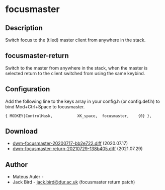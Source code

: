 focusmaster
===========

Description
-----------
Switch focus to the (tiled) master client from anywhere in the stack.

focusmaster-return
------------------
Switch to the master from anywhere in the stack, when the master is selected
return to the client switched from using the same keybind.

Configuration
-------------
Add the following line to the keys array in your config.h (or config.def.h) to bind Mod+Ctrl+Space to focusmaster.

	{ MODKEY|ControlMask,           XK_space,  focusmaster,    {0} },

Download
--------
* [dwm-focusmaster-20200717-bb2e722.diff](dwm-focusmaster-20200717-bb2e722.diff) (2020.07.17)
* [dwm-focusmaster-return-20210729-138b405.diff](dwm-focusmaster-return-20210729-138b405.diff) (2021.07.29)

Author
------
* Mateus Auler - <mateusauler at protonmail dot com>
* Jack Bird - <jack.bird@dur.ac.uk> (focusmaster return patch)
